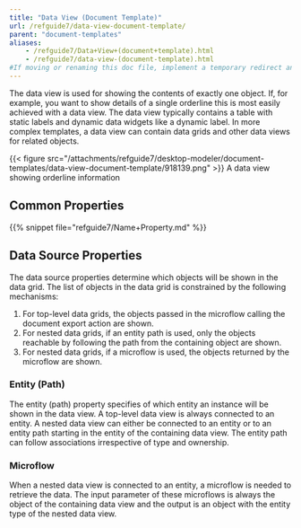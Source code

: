 ```yaml
---
title: "Data View (Document Template)"
url: /refguide7/data-view-document-template/
parent: "document-templates"
aliases:
    - /refguide7/Data+View+(document+template).html
    - /refguide7/data-view-(document-template).html
#If moving or renaming this doc file, implement a temporary redirect and let the respective team know they should update the URL in the product. See Mapping to Products for more details.
---
```



The data view is used for showing the contents of exactly one object. If, for example, you want to show details of a single orderline this is most easily achieved with a data view. The data view typically contains a table with static labels and dynamic data widgets like a dynamic label. In more complex templates, a data view can contain data grids and other data views for related objects.

{{< figure src="/attachments/refguide7/desktop-modeler/document-templates/data-view-document-template/918139.png" >}}
A data view showing orderline information

## Common Properties

{{% snippet file="refguide7/Name+Property.md" %}}

## Data Source Properties

The data source properties determine which objects will be shown in the data grid. The list of objects in the data grid is constrained by the following mechanisms:

1.  For top-level data grids, the objects passed in the microflow calling the document export action are shown.
2.  For nested data grids, if an entity path is used, only the objects reachable by following the path from the containing object are shown.
3.  For nested data grids, if a microflow is used, the objects returned by the microflow are shown.

### Entity (Path)

The entity (path) property specifies of which entity an instance will be shown in the data view. A top-level data view is always connected to an entity. A nested data view can either be connected to an entity or to an entity path starting in the entity of the containing data view. The entity path can follow associations irrespective of type and ownership.

### Microflow

When a nested data view is connected to an entity, a microflow is needed to retrieve the data. The input parameter of these microflows is always the object of the containing data view and the output is an object with the entity type of the nested data view.

